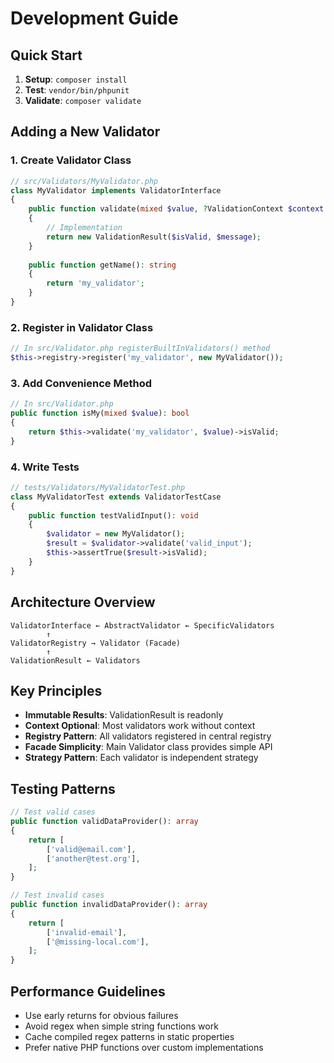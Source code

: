 # Development Guide

## Quick Start

1. **Setup**: `composer install` 
2. **Test**: `vendor/bin/phpunit`
3. **Validate**: `composer validate`

## Adding a New Validator

### 1. Create Validator Class
```php
// src/Validators/MyValidator.php
class MyValidator implements ValidatorInterface
{
    public function validate(mixed $value, ?ValidationContext $context = null): ValidationResult
    {
        // Implementation
        return new ValidationResult($isValid, $message);
    }
    
    public function getName(): string
    {
        return 'my_validator';
    }
}
```

### 2. Register in Validator Class
```php
// In src/Validator.php registerBuiltInValidators() method
$this->registry->register('my_validator', new MyValidator());
```

### 3. Add Convenience Method
```php
// In src/Validator.php
public function isMy(mixed $value): bool
{
    return $this->validate('my_validator', $value)->isValid;
}
```

### 4. Write Tests
```php
// tests/Validators/MyValidatorTest.php
class MyValidatorTest extends ValidatorTestCase
{
    public function testValidInput(): void
    {
        $validator = new MyValidator();
        $result = $validator->validate('valid_input');
        $this->assertTrue($result->isValid);
    }
}
```

## Architecture Overview

```
ValidatorInterface ← AbstractValidator ← SpecificValidators
        ↑
ValidatorRegistry → Validator (Facade)
        ↑
ValidationResult ← Validators
```

## Key Principles

- **Immutable Results**: ValidationResult is readonly
- **Context Optional**: Most validators work without context
- **Registry Pattern**: All validators registered in central registry
- **Facade Simplicity**: Main Validator class provides simple API
- **Strategy Pattern**: Each validator is independent strategy

## Testing Patterns

```php
// Test valid cases
public function validDataProvider(): array
{
    return [
        ['valid@email.com'],
        ['another@test.org'],
    ];
}

// Test invalid cases  
public function invalidDataProvider(): array
{
    return [
        ['invalid-email'],
        ['@missing-local.com'],
    ];
}
```

## Performance Guidelines

- Use early returns for obvious failures
- Avoid regex when simple string functions work
- Cache compiled regex patterns in static properties
- Prefer native PHP functions over custom implementations